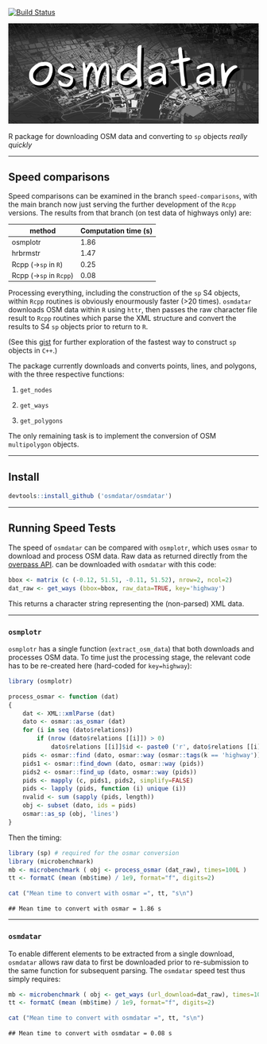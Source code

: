 [![Build Status](https://travis-ci.org/osmdatar/osmdatar.svg?branch=master)](https://travis-ci.org/osmdatar/osmdatar)

![](./figure/map.png)

R package for downloading OSM data and converting to `sp` objects *really quickly*

------------------------------------------------------------------------

Speed comparisons
-----------------

Speed comparisons can be examined in the branch `speed-comparisons`, with the main branch now just serving the further development of the `Rcpp` versions. The results from that branch (on test data of highways only) are:

| method                     | Computation time (s) |
|----------------------------|----------------------|
| osmplotr                   | 1.86                 |
| hrbrmstr                   | 1.47                 |
| Rcpp (-&gt;`sp` in `R`)    | 0.25                 |
| Rcpp (-&gt;`sp` in `Rcpp`) | 0.08                 |

Processing everything, including the construction of the `sp` S4 objects, within `Rcpp` routines is obviously enourmously faster (&gt;20 times). `osmdatar` downloads OSM data within `R` using `httr`, then passes the raw character file result to `Rcpp` routines which parse the XML structure and convert the results to S4 `sp` objects prior to return to `R`.

(See this [gist](https://gist.github.com/mpadge/c046031989e5eb7d8d8ec49a3a3136ae) for further exploration of the fastest way to construct `sp` objects in `C++`.)

The package currently downloads and converts points, lines, and polygons, with the three respective functions:

1.  `get_nodes`

2.  `get_ways`

3.  `get_polygons`

The only remaining task is to implement the conversion of OSM `multipolygon` objects.

------------------------------------------------------------------------

Install
-------

``` r
devtools::install_github ('osmdatar/osmdatar')
```

------------------------------------------------------------------------

Running Speed Tests
-------------------

The speed of `osmdatar` can be compared with `osmplotr`, which uses `osmar` to download and process OSM data. Raw data as returned directly from the [overpass API](https://overpass-api.de). can be downloaded with `osmdatar` with this code:

``` r
bbox <- matrix (c (-0.12, 51.51, -0.11, 51.52), nrow=2, ncol=2) 
dat_raw <- get_ways (bbox=bbox, raw_data=TRUE, key='highway')
```

This returns a character string representing the (non-parsed) XML data.

------------------------------------------------------------------------

### `osmplotr`

`osmplotr` has a single function (`extract_osm_data`) that both downloads and processes OSM data. To time just the processing stage, the relevant code has to be re-created here (hard-coded for `key=highway`):

``` r
library (osmplotr)
```

``` r
process_osmar <- function (dat)
{
    dat <- XML::xmlParse (dat)
    dato <- osmar::as_osmar (dat)
    for (i in seq (dato$relations))
        if (nrow (dato$relations [[i]]) > 0)
            dato$relations [[i]]$id <- paste0 ('r', dato$relations [[i]]$id)
    pids <- osmar::find (dato, osmar::way (osmar::tags(k == 'highway')))
    pids1 <- osmar::find_down (dato, osmar::way (pids))
    pids2 <- osmar::find_up (dato, osmar::way (pids))
    pids <- mapply (c, pids1, pids2, simplify=FALSE)
    pids <- lapply (pids, function (i) unique (i))
    nvalid <- sum (sapply (pids, length))
    obj <- subset (dato, ids = pids)
    osmar::as_sp (obj, 'lines')
}
```

Then the timing:

``` r
library (sp) # required for the osmar conversion
library (microbenchmark)
mb <- microbenchmark ( obj <- process_osmar (dat_raw), times=100L )
tt <- formatC (mean (mb$time) / 1e9, format="f", digits=2)
```

``` r
cat ("Mean time to convert with osmar =", tt, "s\n")
```

    ## Mean time to convert with osmar = 1.86 s

------------------------------------------------------------------------

### `osmdatar`

To enable different elements to be extracted from a single download, `osmdatar` allows raw data to first be downloaded prior to re-submission to the same function for subsequent parsing. The `osmdatar` speed test thus simply requires:

``` r
mb <- microbenchmark ( obj <- get_ways (url_download=dat_raw), times=100L )
tt <- formatC (mean (mb$time) / 1e9, format="f", digits=2)
```

``` r
cat ("Mean time to convert with osmdatar =", tt, "s\n")
```

    ## Mean time to convert with osmdatar = 0.08 s
